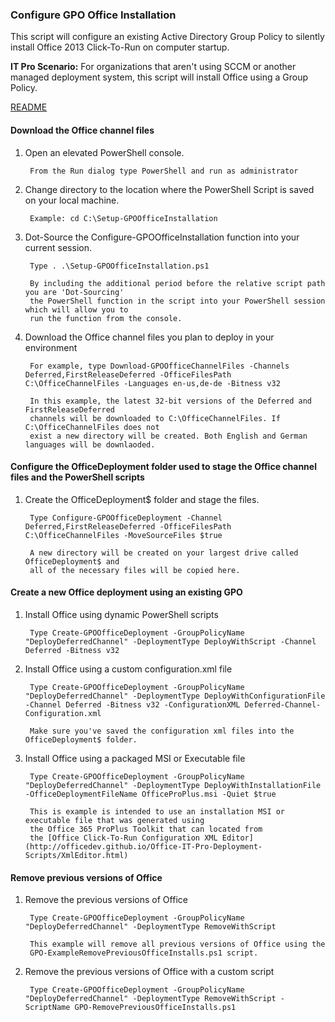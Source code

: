 ### Configure GPO Office Installation
This script will configure an existing Active Directory Group Policy to silently install Office 2013 Click-To-Run on computer startup.

**IT Pro Scenario:** For organizations that aren't using SCCM or another managed deployment system, this script will install Office using a Group Policy. 

[README](https://github.com/OfficeDev/Office-IT-Pro-Deployment-Scripts/wiki/README_New-GPOOfficeInstallation)

#### Download the Office channel files
1. Open an elevated PowerShell console.

		From the Run dialog type PowerShell and run as administrator

2. Change directory to the location where the PowerShell Script is saved on your local machine.

		Example: cd C:\Setup-GPOOfficeInstallation

3. Dot-Source the Configure-GPOOfficeInstallation function into your current session.

		Type . .\Setup-GPOOfficeInstallation.ps1
		
		By including the additional period before the relative script path you are 'Dot-Sourcing' 
		the PowerShell function in the script into your PowerShell session which will allow you to 
		run the function from the console.

4. Download the Office channel files you plan to deploy in your environment

		For example, type Download-GPOOfficeChannelFiles -Channels Deferred,FirstReleaseDeferred -OfficeFilesPath C:\OfficeChannelFiles -Languages en-us,de-de -Bitness v32

		In this example, the latest 32-bit versions of the Deferred and FirstReleaseDeferred 
		channels will be downloaded to C:\OfficeChannelFiles. If C:\OfficeChannelFiles does not 
		exist a new directory will be created. Both English and German languages will be downlaoded.


#### Configure the OfficeDeployment folder used to stage the Office channel files and the PowerShell scripts
1. Create the OfficeDeployment$ folder and stage the files.

		Type Configure-GPOOfficeDeployment -Channel Deferred,FirstReleaseDeferred -OfficeFilesPath C:\OfficeChannelFiles -MoveSourceFiles $true

		A new directory will be created on your largest drive called OfficeDeployment$ and 
		all of the necessary files will be copied here. 


#### Create a new Office deployment using an existing GPO
1. Install Office using dynamic PowerShell scripts

		Type Create-GPOOfficeDeployment -GroupPolicyName "DeployDeferredChannel" -DeploymentType DeployWithScript -Channel Deferred -Bitness v32

2. Install Office using a custom configuration.xml file

		Type Create-GPOOfficeDeployment -GroupPolicyName "DeployDeferredChannel" -DeploymentType DeployWithConfigurationFile -Channel Deferred -Bitness v32 -ConfigurationXML Deferred-Channel-Configuration.xml

		Make sure you've saved the configuration xml files into the OfficeDeployment$ folder.

3. Install Office using a packaged MSI or Executable file

		Type Create-GPOOfficeDeployment -GroupPolicyName "DeployDeferredChannel" -DeploymentType DeployWithInstallationFile -OfficeDeploymentFileName OfficeProPlus.msi -Quiet $true

		This is example is intended to use an installation MSI or executable file that was generated using 
		the Office 365 ProPlus Toolkit that can located from 
		the [Office Click-To-Run Configuration XML Editor](http://officedev.github.io/Office-IT-Pro-Deployment-Scripts/XmlEditor.html)

#### Remove previous versions of Office
1. Remove the previous versions of Office

		Type Create-GPOOfficeDeployment -GroupPolicyName "DeployDeferredChannel" -DeploymentType RemoveWithScript

		This example will remove all previous versions of Office using the 
		GPO-ExampleRemovePreviousOfficeInstalls.ps1 script.

2. Remove the previous versions of Office with a custom script

		Type Create-GPOOfficeDeployment -GroupPolicyName "DeployDeferredChannel" -DeploymentType RemoveWithScript -ScriptName GPO-RemovePreviousOfficeInstalls.ps1

		

		





